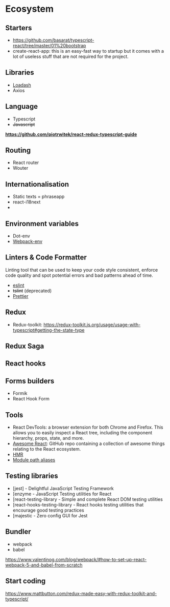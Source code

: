 # Ecosystem

## Starters
* https://github.com/basarat/typescript-react/tree/master/01%20bootstrap
* create-react-app: this is an easy-fast way to startup but it comes with a lot of useless stuff that are not required for the project. 

## Libraries 
* [Loadash](https://github.com/lodash/lodash)
* Axios

## Language 
* Typescript 
* ~~Javascript~~ 

**https://github.com/piotrwitek/react-redux-typescript-guide**

## Routing 
* React router
* Wouter

## Internationalisation
* Static texts = phraseapp
* react-i18next
* 
## Environment variables
* Dot-env
* [Webpack-env](https://webpack.js.org/guides/environment-variables/)


## Linters & Code Formatter

Linting tool that can be used to keep your code style consistent, enforce code quality and spot potential errors and bad patterns ahead of time. 

* [eslint](github.com/eslint/eslint)
* ~~tslint~~ (deprecated)
* [Prettier](https://prettier.io/)

## Redux 

* Redux-toolkit: https://redux-toolkit.js.org/usage/usage-with-typescript#getting-the-state-type

## Redux Saga


## React hooks


## Forms builders
* Formik
* React Hook Form

## Tools

* React DevTools:  a browser extension for both Chrome and Firefox. This allows you to easily inspect a React tree, including the component hierarchy, props, state, and more.
* [Awesome React](https://github.com/enaqx/awesome-react):  GitHub repo containing a collection of awesome things relating to the React ecosystem.
* [HMR](https://webpack.js.org/guides/hot-module-replacement/)
* [ Module path aliases](ttps://dev.to/larswaechter/path-aliases-with-typescript-in-nodejs-4353)

## Testing libraries
* [jest] - Delightful JavaScript Testing Framework
* [enzyme - JavaScript Testing utilities for React
* [react-testing-library - Simple and complete React DOM testing utilities
* [react-hooks-testing-library - React hooks testing utilities that encourage good testing practices
* [majestic - Zero config GUI for Jest

## Bundler
* webpack
* babel


https://www.valentinog.com/blog/webpack/#how-to-set-up-react-webpack-5-and-babel-from-scratch


## Start coding
https://www.mattbutton.com/redux-made-easy-with-redux-toolkit-and-typescript/
